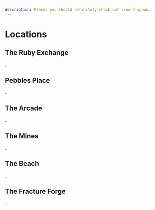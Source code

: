 ```yaml
---
description: Places you should definitely check out around spawn.
---
```


# Locations

## The Ruby Exchange

..

## Pebbles Place

..

## The Arcade

..

## The Mines

..

## The Beach

..

## The Fracture Forge

..
